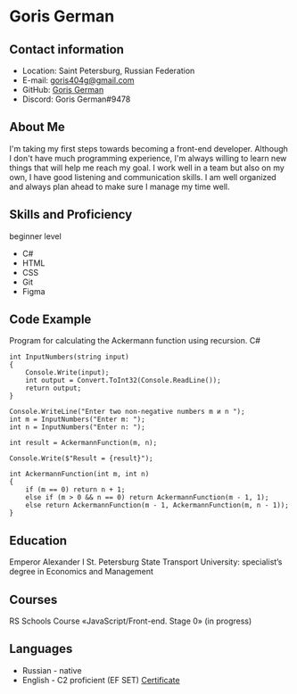 # **Goris German**

## Contact information 
* Location: Saint Petersburg, Russian Federation
* E-mail: goris404g@gmail.com
* GitHub: [Goris German](https://github.com/GorisGerman)
* Discord: Goris German#9478

## About Me
 I'm taking my first steps towards becoming a front-end developer. Although I don't have much programming experience, I'm always willing to learn new things that will help me reach my goal. I work well in a team but also on my own, I have good listening and communication skills. I am well organized and always plan ahead to make sure I manage my time well.

## Skills and Proficiency
beginner level
* С#
* HTML
* CSS
* Git
* Figma

## Code Example
Program for calculating the Ackermann function using recursion. C#

```
int InputNumbers(string input)
{
    Console.Write(input);
    int output = Convert.ToInt32(Console.ReadLine());
    return output;
}

Console.WriteLine("Enter two non-negative numbers m и n ");
int m = InputNumbers("Enter m: ");
int n = InputNumbers("Enter n: ");

int result = AckermannFunction(m, n);

Console.Write($"Result = {result}");

int AckermannFunction(int m, int n)
{
    if (m == 0) return n + 1;
    else if (m > 0 && n == 0) return AckermannFunction(m - 1, 1);
    else return AckermannFunction(m - 1, AckermannFunction(m, n - 1));
}
```
## Education
Emperor Alexander I St. Petersburg State Transport University: specialist’s degree in Economics and Management

## Courses
RS Schools Course «JavaScript/Front-end. Stage 0» (in progress)

## Languages
* Russian - native
* English - C2 proficient (EF SET)
[Certificate](https://www.efset.org/cert/VWP7cX)